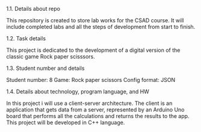 1.1. Details about repo

This repository is created to store lab works for the CSAD course. It will include completed labs and all the steps of development from start to finish.

1.2. Task details

This project is dedicated to the development of a digital version of the classic game Rock paper scisssors.

1.3. Student number and details

Student number: 8 Game: Rock paper scissors Config format: JSON

1.4. Details about technology, program language, and HW

In this project i will use a client-server architecture.
The client is an application that gets data from a server, represented by an Arduino Uno board that performs all the calculations and 
returns the results to the app.
This project will be developed in C++ language.   
